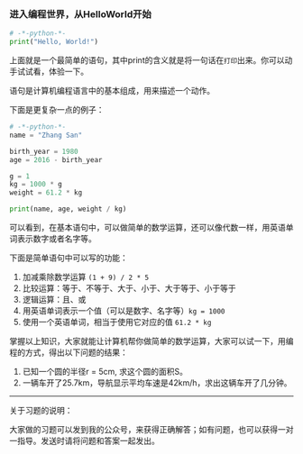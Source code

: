 ### 进入编程世界，从HelloWorld开始

```py
# -*-python-*-
print("Hello, World!")
```

上面就是一个最简单的语句，其中print的含义就是将一句话在`打印`出来。你可以动手试试看，体验一下。

语句是计算机编程语言中的基本组成，用来描述一个动作。

下面是更复杂一点的例子：

```py
# -*-python-*-
name = "Zhang San"

birth_year = 1980
age = 2016 - birth_year

g = 1
kg = 1000 * g
weight = 61.2 * kg

print(name, age, weight / kg)
```

可以看到，在基本语句中，可以做简单的数学运算，还可以像代数一样，用英语单词表示数字或者名字等。

下面是简单语句中可以写的功能：

1. 加减乘除数学运算 `(1 + 9) / 2 * 5`
2. 比较运算：等于、不等于、大于、小于、大于等于、小于等于
3. 逻辑运算：且、或 
4. 用英语单词表示一个值（可以是数字、名字等）`kg = 1000`
5. 使用一个英语单词，相当于使用它对应的值 `61.2 * kg`

掌握以上知识，大家就能让计算机帮你做简单的数学运算，大家可以试一下，用编程的方式，得出以下问题的结果：

1. 已知一个圆的半径r = 5cm, 求这个圆的面积S。
2. 一辆车开了25.7km，导航显示平均车速是42km/h，求出这辆车开了几分钟。

---

关于习题的说明：

大家做的习题可以发到我的公众号，来获得正确解答；如有问题，也可以获得一对一指导。发送时请将问题和答案一起发出。

